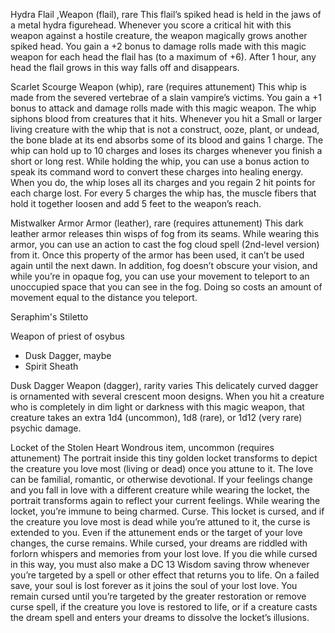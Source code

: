 
Hydra Flail ,Weapon (flail), rare 
This flail’s spiked head is held in the jaws of a metal hydra figurehead. Whenever you score a critical hit with this weapon against a hostile creature, the weapon magically grows another spiked head. You gain a +2 bonus to damage rolls made with this magic weapon for each head the flail has (to a maximum of +6). After 1 hour, any head the flail grows in this way falls off and disappears.


Scarlet Scourge
Weapon (whip), rare (requires attunement)
This whip is made from the severed vertebrae of a slain
vampire’s victims. You gain a +1 bonus to attack and
damage rolls made with this magic weapon.
The whip siphons blood from creatures that it hits.
Whenever you hit a Small or larger living creature with
the whip that is not a construct, ooze, plant, or undead,
the bone blade at its end absorbs some of its blood and
gains 1 charge. The whip can hold up to 10 charges and
loses its charges whenever you finish a short or long
rest. While holding the whip, you can use a bonus action
to speak its command word to convert these charges
into healing energy. When you do, the whip loses all its
charges and you regain 2 hit points for each charge lost.
For every 5 charges the whip has, the muscle fibers
that hold it together loosen and add 5 feet to the
weapon’s reach.



Mistwalker Armor
Armor (leather), rare (requires attunement)
This dark leather armor releases thin wisps of fog from
its seams. While wearing this armor, you can use an
action to cast the fog cloud spell (2nd-level version) from
it. Once this property of the armor has been used, it
can’t be used again until the next dawn.
In addition, fog doesn’t obscure your vision, and while
you’re in opaque fog, you can use your movement to
teleport to an unoccupied space that you can see in the
fog. Doing so costs an amount of movement equal to the
distance you teleport.

Seraphim's Stiletto


Weapon of priest of osybus

- Dusk Dagger, maybe 
- Spirit Sheath


Dusk Dagger Weapon (dagger), rarity varies This delicately curved dagger is ornamented with several crescent moon designs. When you hit a creature who is completely in dim light or darkness with this magic weapon, that creature takes an extra 1d4 (uncommon), 1d8 (rare), or 1d12 (very rare) psychic damage.



Locket of the Stolen Heart
Wondrous item, uncommon (requires attunement)
The portrait inside this tiny golden locket transforms to
depict the creature you love most (living or dead) once
you attune to it. The love can be familial, romantic, or
otherwise devotional. If your feelings change and you
fall in love with a different creature while wearing the
locket, the portrait transforms again to reflect your current
feelings. While wearing the locket, you’re immune
to being charmed.
Curse. This locket is cursed, and if the creature you
love most is dead while you’re attuned to it, the curse
is extended to you. Even if the attunement ends or the
target of your love changes, the curse remains. While
cursed, your dreams are riddled with forlorn whispers
and memories from your lost love. If you die while
cursed in this way, you must also make a DC 13 Wisdom
saving throw whenever you’re targeted by a spell or other
effect that returns you to life. On a failed save, your
soul is lost forever as it joins the soul of your lost love.
You remain cursed until you’re targeted by the greater
restoration or remove curse spell, if the creature you
love is restored to life, or if a creature casts the dream
spell and enters your dreams to dissolve the locket’s
illusions.